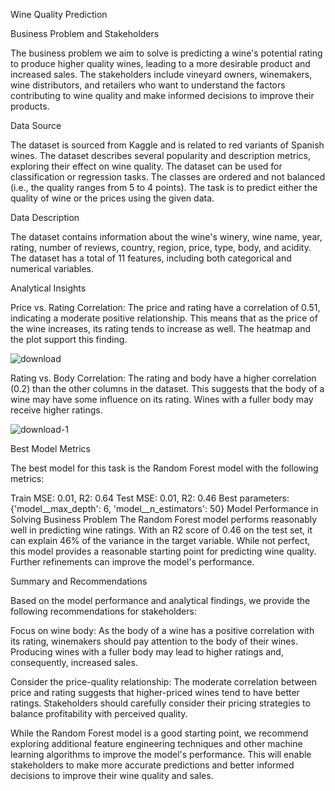 Wine Quality Prediction


Business Problem and Stakeholders

The business problem we aim to solve is predicting a wine's potential rating to produce higher quality wines, leading to a more desirable product and increased sales. The stakeholders include vineyard owners, winemakers, wine distributors, and retailers who want to understand the factors contributing to wine quality and make informed decisions to improve their products.

Data Source

The dataset is sourced from Kaggle and is related to red variants of Spanish wines. The dataset describes several popularity and description metrics, exploring their effect on wine quality. The dataset can be used for classification or regression tasks. The classes are ordered and not balanced (i.e., the quality ranges from 5 to 4 points). The task is to predict either the quality of wine or the prices using the given data.

Data Description

The dataset contains information about the wine's winery, wine name, year, rating, number of reviews, country, region, price, type, body, and acidity. The dataset has a total of 11 features, including both categorical and numerical variables.

Analytical Insights

Price vs. Rating Correlation: The price and rating have a correlation of 0.51, indicating a moderate positive relationship. This means that as the price of the wine increases, its rating tends to increase as well. The heatmap and the plot support this finding.

![download](https://user-images.githubusercontent.com/123442350/231897309-dff91d8a-2a74-4f23-9c44-609ec2144b5f.png)

Rating vs. Body Correlation: The rating and body have a higher correlation (0.2) than the other columns in the dataset. This suggests that the body of a wine may have some influence on its rating. Wines with a fuller body may receive higher ratings.


![download-1](https://user-images.githubusercontent.com/123442350/231897386-31ffecb2-bff1-498d-9897-d2b787f1b18a.png)


Best Model Metrics

The best model for this task is the Random Forest model with the following metrics:

Train MSE: 0.01, R2: 0.64
Test MSE: 0.01, R2: 0.46
Best parameters: {'model__max_depth': 6, 'model__n_estimators': 50}
Model Performance in Solving Business Problem
The Random Forest model performs reasonably well in predicting wine ratings. With an R2 score of 0.46 on the test set, it can explain 46% of the variance in the target variable. While not perfect, this model provides a reasonable starting point for predicting wine quality. Further refinements can improve the model's performance.

Summary and Recommendations

Based on the model performance and analytical findings, we provide the following recommendations for stakeholders:

Focus on wine body: As the body of a wine has a positive correlation with its rating, winemakers should pay attention to the body of their wines. Producing wines with a fuller body may lead to higher ratings and, consequently, increased sales.

Consider the price-quality relationship: The moderate correlation between price and rating suggests that higher-priced wines tend to have better ratings. Stakeholders should carefully consider their pricing strategies to balance profitability with perceived quality.

While the Random Forest model is a good starting point, we recommend exploring additional feature engineering techniques and other machine learning algorithms to improve the model's performance. This will enable stakeholders to make more accurate predictions and better informed decisions to improve their wine quality and sales.
